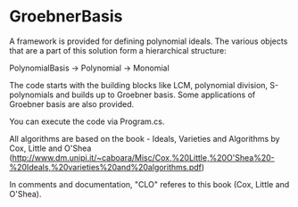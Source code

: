 # GroebnerBasis

A framework is provided for defining polynomial ideals. The various objects that are a part of this solution form a hierarchical structure:

PolynomialBasis -> Polynomial -> Monomial

The code starts with the building blocks like LCM, polynomial division, S-polynomials and builds up to Groebner basis. Some applications 
of Groebner basis are also provided. 

You can execute the code via Program.cs. 

All algorithms are based on the book - Ideals, Varieties and Algorithms by Cox, Little and O'Shea 
(http://www.dm.unipi.it/~caboara/Misc/Cox,%20Little,%20O'Shea%20-%20Ideals,%20varieties%20and%20algorithms.pdf)

In comments and documentation, "CLO" referes to this book (Cox, Little and O'Shea). 


<script src="https://gist.github.com/ryu577/f6969ce0dfe43515e2849df1b881cd71.js"></script>

